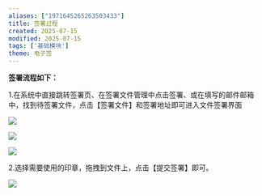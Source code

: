 ```yaml
---
aliases: ["1971645265263503433"]
title: 签署过程
created: 2025-07-15
modified: 2025-07-15
tags: ['基础模块']
theme: 电子签
---
```


**签署流程如下：**

1.在系统中直接跳转签署页、在签署文件管理中点击签署、或在填写的邮件邮箱中，找到待签署文件，点击【签署文件】和签署地址即可进入文件签署界面

![](88f411fe809de026615694f4758bfc69.jpg)

![](acea21372b12cbe04defb1761e029cad.jpg)

![](b18a9d960545f1820b7470b644eb8e62.jpg)

2.选择需要使用的印章，拖拽到文件上，点击【提交签署】即可。

![](a819df865e0294a7a9894de58dbd7597.jpg)